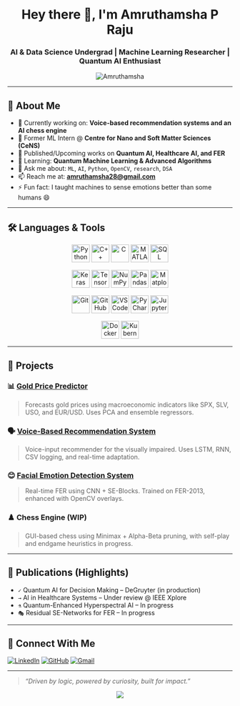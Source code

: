 <h1 align="center">Hey there 👋, I'm Amruthamsha P Raju</h1>
<h3 align="center">AI & Data Science Undergrad | Machine Learning Researcher | Quantum AI Enthusiast</h3>

<p align="center">
  <img src="https://komarev.com/ghpvc/?username=Amruthamsha&label=Profile%20views&color=0e75b6&style=flat" alt="Amruthamsha" />
</p>

---

## 🧠 About Me

- 🔭 Currently working on: **Voice-based recommendation systems and an AI chess engine**
- 🔬 Former ML Intern @ **Centre for Nano and Soft Matter Sciences (CeNS)**
- 📖 Published/Upcoming works on **Quantum AI, Healthcare AI, and FER**
- 🌱 Learning: **Quantum Machine Learning & Advanced Algorithms**
- 💬 Ask me about: `ML`, `AI`, `Python`, `OpenCV`, `research`, `DSA`
- 📫 Reach me at: **amruthamsha28@gmail.com**
- ⚡ Fun fact: I taught machines to sense emotions better than some humans 😄

---

## 🛠️ Languages & Tools

<p align="center">
  <!-- Languages -->
  <a href="https://www.python.org/" target="_blank"><img src="https://cdn.jsdelivr.net/gh/devicons/devicon/icons/python/python-original.svg" alt="Python" width="40" height="40"/></a>
  <a href="https://cplusplus.com/" target="_blank"><img src="https://cdn.jsdelivr.net/gh/devicons/devicon/icons/cplusplus/cplusplus-original.svg" alt="C++" width="40" height="40"/></a>
  <a href="https://www.cprogramming.com/" target="_blank"><img src="https://cdn.jsdelivr.net/gh/devicons/devicon/icons/c/c-original.svg" alt="C" width="40" height="40"/></a>
  <a href="https://www.mathworks.com/products/matlab.html" target="_blank"><img src="https://upload.wikimedia.org/wikipedia/commons/2/21/Matlab_Logo.png" alt="MATLAB" width="40" height="40"/></a>
  <a href="https://www.w3schools.com/sql/" target="_blank"><img src="https://cdn.jsdelivr.net/gh/devicons/devicon/icons/mysql/mysql-original.svg" alt="SQL" width="40" height="40"/></a>
</p>

<p align="center">
  <!-- ML Libraries -->
  <a href="https://keras.io/" target="_blank"><img src="https://cdn.jsdelivr.net/gh/devicons/devicon/icons/keras/keras-original.svg" alt="Keras" width="40" height="40"/></a>
  <a href="https://www.tensorflow.org/" target="_blank"><img src="https://cdn.jsdelivr.net/gh/devicons/devicon/icons/tensorflow/tensorflow-original.svg" alt="TensorFlow" width="40" height="40"/></a>
  <a href="https://numpy.org/" target="_blank"><img src="https://cdn.jsdelivr.net/gh/devicons/devicon/icons/numpy/numpy-original.svg" alt="NumPy" width="40" height="40"/></a>
  <a href="https://pandas.pydata.org/" target="_blank"><img src="https://cdn.jsdelivr.net/gh/devicons/devicon/icons/pandas/pandas-original.svg" alt="Pandas" width="40" height="40"/></a>
  <a href="https://matplotlib.org/" target="_blank"><img src="https://matplotlib.org/_static/images/logo2.svg" alt="Matplotlib" width="40" height="40"/></a>
</p>

<p align="center">
  <!-- Dev Tools -->
  <a href="https://git-scm.com/" target="_blank"><img src="https://cdn.jsdelivr.net/gh/devicons/devicon/icons/git/git-original.svg" alt="Git" width="40" height="40"/></a>
  <a href="https://github.com/" target="_blank"><img src="https://cdn.jsdelivr.net/gh/devicons/devicon/icons/github/github-original.svg" alt="GitHub" width="40" height="40"/></a>
  <a href="https://code.visualstudio.com/" target="_blank"><img src="https://cdn.jsdelivr.net/gh/devicons/devicon/icons/vscode/vscode-original.svg" alt="VS Code" width="40" height="40"/></a>
  <a href="https://www.jetbrains.com/pycharm/" target="_blank"><img src="https://upload.wikimedia.org/wikipedia/commons/1/1d/PyCharm_Icon.svg" alt="PyCharm" width="40" height="40"/></a>
  <a href="https://jupyter.org/" target="_blank"><img src="https://cdn.jsdelivr.net/gh/devicons/devicon/icons/jupyter/jupyter-original.svg" alt="Jupyter" width="40" height="40"/></a>
</p>

<p align="center">
  <!-- Infra -->
  <a href="https://www.docker.com/" target="_blank"><img src="https://cdn.jsdelivr.net/gh/devicons/devicon/icons/docker/docker-original.svg" alt="Docker" width="40" height="40"/></a>
  <a href="https://kubernetes.io/" target="_blank"><img src="https://cdn.jsdelivr.net/gh/devicons/devicon/icons/kubernetes/kubernetes-plain.svg" alt="Kubernetes" width="40" height="40"/></a>
</p>

---

## 🚀 Projects

### 📊 [Gold Price Predictor](https://github.com/Amruthamsha)
> Forecasts gold prices using macroeconomic indicators like SPX, SLV, USO, and EUR/USD. Uses PCA and ensemble regressors.

### 🗣️ [Voice-Based Recommendation System](https://github.com/Amruthamsha)
> Voice-input recommender for the visually impaired. Uses LSTM, RNN, CSV logging, and real-time adaptation.

### 😊 [Facial Emotion Detection System](https://github.com/Amruthamsha)
> Real-time FER using CNN + SE-Blocks. Trained on FER-2013, enhanced with OpenCV overlays.

### ♟️ Chess Engine (WIP)
> GUI-based chess using Minimax + Alpha-Beta pruning, with self-play and endgame heuristics in progress.

---

## 📝 Publications (Highlights)

- `✓` Quantum AI for Decision Making – DeGruyter (in production)
- `→` AI in Healthcare Systems – Under review @ IEEE Xplore
- `⚗️` Quantum-Enhanced Hyperspectral AI – In progress
- `🎭` Residual SE-Networks for FER – In progress

---

## 👥 Connect With Me

[![LinkedIn](https://img.shields.io/badge/-LinkedIn-blue?logo=linkedin&style=flat-square)](https://linkedin.com/in/amruthamsha)
[![GitHub](https://img.shields.io/badge/-GitHub-black?logo=github&style=flat-square)](https://github.com/Amruthamsha)
[![Gmail](https://img.shields.io/badge/-Email-c14438?logo=gmail&logoColor=white&style=flat-square)](mailto:amruthamsha28@gmail.com)

---

> *“Driven by logic, powered by curiosity, built for impact.”*

<p align="center">
  <img src="https://quotes-github-readme.vercel.app/api?type=horizontal&theme=radical" />
</p>
